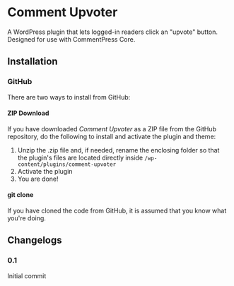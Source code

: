 Comment Upvoter
===============

A WordPress plugin that lets logged-in readers click an "upvote" button. Designed for use with CommentPress Core.

## Installation ##

### GitHub ###

There are two ways to install from GitHub:

#### ZIP Download ####

If you have downloaded *Comment Upvoter* as a ZIP file from the GitHub repository, do the following to install and activate the plugin and theme:

1. Unzip the .zip file and, if needed, rename the enclosing folder so that the plugin's files are located directly inside `/wp-content/plugins/comment-upvoter`
2. Activate the plugin
4. You are done!

#### git clone ####

If you have cloned the code from GitHub, it is assumed that you know what you're doing.

## Changelogs ##

### 0.1 ###

Initial commit